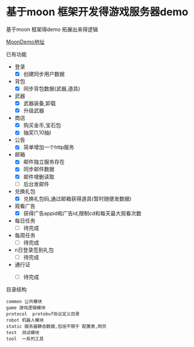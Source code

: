 # 基于moon 框架开发得游戏服务器demo

基于moon 框架得demo 拓展出来得逻辑

[MoonDemo地址](https://github.com/sniper00/MoonDemo/tree/master)

已有功能

- 登录
    - [X] 创建同步用户数据
- 背包
    - [X] 同步背包数据(武器,道具)
- 武器
    - [X] 武器装备,卸载
    - [X] 升级武器
- 商店
    - [X] 购买金币,宝石包
    - [X] 抽奖(1,10抽)
- 公告
    - [X] 简单增加一个http服务
- 邮箱
    - [X] 邮件独立服务存在
    - [X] 同步邮件数据
    - [X] 邮件增删读取
    - [ ] 后台发邮件
- 兑换礼包
   - [x] 兑换礼包码,通过邮箱获得道具(暂时随便发数据)

- 观看广告
    - [X] 获得广告appid和广告id,限制cd和每天最大观看次数
- 每日任务
   - [ ] 待完成
- 每周任务
   - [ ] 待完成
- n日登录签到礼包
   - [ ] 待完成
- 通行证
   - [ ] 待完成




目录结构
```shell
common 公共模块
game 游戏逻辑模块
protocol  protobuf协议定义目录
robot 机器人模块
static 服务器静态数据,包括不限于 配置表,网页
test  测试模块
tool  一系列工具

```
